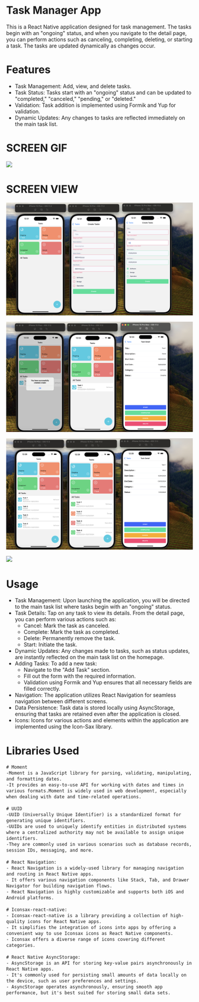 # Task Manager App

This is a React Native application designed for task management. The tasks begin with an "ongoing" status, and when you navigate to the detail page, you can perform actions such as canceling, completing, deleting, or starting a task. The tasks are updated dynamically as changes occur.

# Features

- Task Management: Add, view, and delete tasks.
- Task Status: Tasks start with an "ongoing" status and can be updated to "completed," "canceled," "pending," or "deleted."
- Validation: Task addition is implemented using Formik and Yup for validation.
- Dynamic Updates: Any changes to tasks are reflected immediately on the main task list.

# SCREEN GIF

![](./src/assets/images/task.gif)

# SCREEN VIEW

![](./src/assets/images/1.png)

![](./src/assets/images/2.png)

![](./src/assets/images/3.png)

![](./src/assets/images/4.png)

# Usage

- Task Management: Upon launching the application, you will be directed to the main task list where tasks begin with an "ongoing" status.
- Task Details: Tap on any task to view its details. From the detail page, you can perform various actions such as:
  - Cancel: Mark the task as canceled.
  - Complete: Mark the task as completed.
  - Delete: Permanently remove the task.
  - Start: Initiate the task.
- Dynamic Updates: Any changes made to tasks, such as status updates, are instantly reflected on the main task list on the homepage.
- Adding Tasks: To add a new task:
  - Navigate to the "Add Task" section.
  - Fill out the form with the required information.
  - Validation using Formik and Yup ensures that all necessary fields are filled correctly.
- Navigation: The application utilizes React Navigation for seamless navigation between different screens.
- Data Persistence: Task data is stored locally using AsyncStorage, ensuring that tasks are retained even after the application is closed.
- Icons: Icons for various actions and elements within the application are implemented using the Icon-Sax library.

# Libraries Used

```
# Moment
-Moment is a JavaScript library for parsing, validating, manipulating, and formatting dates.
-It provides an easy-to-use API for working with dates and times in various formats.Moment is widely used in web development, especially when dealing with date and time-related operations.

# UUID
-UUID (Universally Unique Identifier) is a standardized format for generating unique identifiers.
-UUIDs are used to uniquely identify entities in distributed systems where a centralized authority may not be available to assign unique identifiers.
-They are commonly used in various scenarios such as database records, session IDs, messaging, and more.

# React Navigation:
- React Navigation is a widely-used library for managing navigation and routing in React Native apps.
- It offers various navigation components like Stack, Tab, and Drawer Navigator for building navigation flows.
- React Navigation is highly customizable and supports both iOS and Android platforms.

# Iconsax-react-native:
- Iconsax-react-native is a library providing a collection of high-quality icons for React Native apps.
- It simplifies the integration of icons into apps by offering a convenient way to use Iconsax icons as React Native components.
- Iconsax offers a diverse range of icons covering different categories.

# React Native AsyncStorage:
- AsyncStorage is an API for storing key-value pairs asynchronously in React Native apps.
- It's commonly used for persisting small amounts of data locally on the device, such as user preferences and settings.
- AsyncStorage operates asynchronously, ensuring smooth app performance, but it's best suited for storing small data sets.

```

